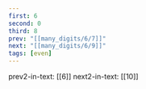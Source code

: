 ```yaml
---
first: 6
second: 0
third: 8
prev: "[[many_digits/6/7]]"
next: "[[many_digits/6/9]]"
tags: [even]
---
```

prev2-in-text: [[6]]
next2-in-text: [[10]]
